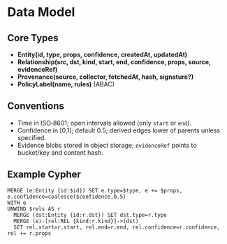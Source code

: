 # Data Model

## Core Types

- **Entity(id, type, props, confidence, createdAt, updatedAt)**
- **Relationship(src, dst, kind, start, end, confidence, props, source, evidenceRef)**
- **Provenance(source, collector, fetchedAt, hash, signature?)**
- **PolicyLabel(name, rules)** (ABAC)

## Conventions

- Time in ISO‑8601; open intervals allowed (only `start` or `end`).
- Confidence in [0,1]; default 0.5; derived edges lower of parents unless specified.
- Evidence blobs stored in object storage; `evidenceRef` points to bucket/key and content hash.

## Example Cypher

```cypher
MERGE (e:Entity {id:$id}) SET e.type=$type, e += $props, e.confidence=coalesce($confidence,0.5)
WITH e
UNWIND $rels AS r
  MERGE (dst:Entity {id:r.dst}) SET dst.type=r.type
  MERGE (e)-[rel:REL {kind:r.kind}]->(dst)
  SET rel.start=r.start, rel.end=r.end, rel.confidence=r.confidence, rel += r.props
```
